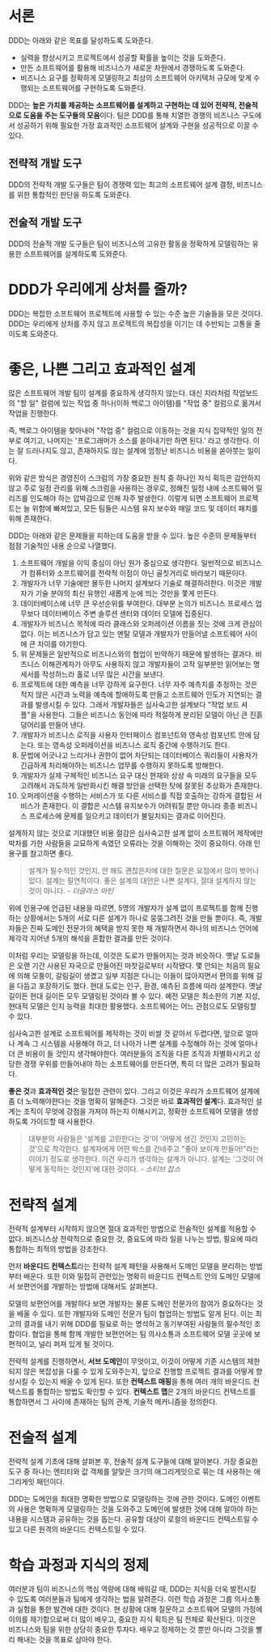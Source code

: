 ```toc
```
# 서론

DDD는 아래와 같은 목표를 달성하도록 도와준다.
- 실력을 향상시키고 프로젝트에서 성공할 확률을 높이는 것을 도와준다.
- 만든 소프트웨어를 활용해 비즈니스가 새로운 차원에서 경쟁하도록 도와준다.
- 비즈니스 요구를 정확하게 모델링하고 최상의 소프트웨어 아키텍처 규모에 맞게 수행되는 소프트웨어를 구현하도록 도와준다.

DDD는 **높은 가치를 제공하는 소프트웨어를 설계하고 구현하는 데 있어 전략적, 전술적으로 도움을 주는 도구들의 모음**이다. 팀은 DDD를 통해 치열한 경쟁의 비즈니스 구도에서 성공하기 위해 필요한 가장 효과적인 소프트웨어 설계와 구현을 성공적으로 이끌 수 있다.

## 전략적 개발 도구

DDD의 전략적 개발 도구들은 팀이 경쟁력 있는 최고의 소프트웨어 설계 결정, 비즈니스를 위한 통합적인 판단을 하도록 도와준다.

## 전술적 개발 도구

DDD의 전술적 개발 도구들은 팀이 비즈니스의 고유한 활동을 정확하게 모델링하는 유용한 소프트웨어를 설계하도록 도와준다.

# DDD가 우리에게 상처를 줄까?

DDD는 복잡한 소프트웨어 프로젝트에 사용할 수 있는 수준 높은 기술들을 모은 것이다. DDD는 우리에게 상처를 주지 않고 프로젝트의 복잡성을 이기는 데 수반되는 고통을 줄이도록 도와준다.

# 좋은, 나쁜 그리고 효과적인 설계

많은 소프트웨어 개발 팀이 설계를 중요하게 생각하지 않는다. 대신 지라처럼 작업보드의 "할 일" 컬럼에 있는 작업 중 하나(이하 백로그 아이템)를 "작업 중" 컬럼으로 옮겨서 작업을 진행한다.

즉, 백로그 아이템을 찾아내어 "작업 중" 컬럼으로 이동하는 것을 지식 집약적인 일의 전부로 여기고, 나머지는 '프로그래머가 소스를 쏟아내기만 하면 된다.' 라고 생각한다. 이는 잘 드러나지도 않고, 존재하지도 않는 설계에 엄청난 비즈니스 비용을 쏟아붓는 일이다.

위와 같은 방식은 경영진이 스크럼의 가장 중요한 원칙 중 하나인 지식 획득은 감안하지 않고 주로 일정 관리를 위해 스크럼을 사용하는 경우로, 정해진 일정 내에 소프트웨어 릴리즈를 인도해야 하는 압박감으로 인해 자주 발생한다. 이렇게 되면 소프트웨어 프로젝트는 늘 위험에 빠져있고, 모든 팀들은 시스템 유지 보수와 매일 코드 및 데이터 패치를 위해 존재한다.

DDD는 아래와 같은 문제들을 피하는데 도움을 받을 수 있다. 높은 수준의 문제들부터 점점 기술적인 내용 순으로 나열했다.

1. 소프트웨어 개발을 이익 중심이 아닌 원가 중심으로 생각한다. 일반적으로 비즈니스가 컴퓨터와 소프트웨어를 전략적 이점이 아닌 골칫거리로 바라보기 때문이다.
2. 개발자가 너무 기술에만 몰두한 나머지 설계보다 기술로 해결하려한다. 이것은 개발자가 기술 분야의 최신 유행인 새롭게 눈에 띄는 것만을 쫓게 만든다.
3. 데이터베이스에 너무 큰 우선순위를 부여한다. 대부분 논의가 비즈니스 프로세스 업무보다 데이터베이스 주변 솔루션 센터와 데이터 모델에 집중된다.
4. 개발자가 비즈니스 목적에 따라 클래스와 오퍼레이션 이름을 짓는 것에 크게 관심이 없다. 이는 비즈니스가 담고 있는 멘탈 모델과 개발자가 만들어낼 소프트웨어 사이에 큰 차이를 야기한다.
5. 위 문제들은 일반적으로 비즈니스와의 협업이 빈약하기 때문에 발생하는 결과다. 비즈니스 이해관계자가 아무도 사용하지 않고 개발자들이 고작 일부분만 읽어보는 명세서를 작성하느라 홀로 너무 많은 시간을 보낸다.
6. 프로젝트에 대한 예측을 너무 강하게 요구한다. 너무 자주 예측치를 추정하는 것은 적지 않은 시간과 노력을 예측에 할애하도록 만들고 소프트웨어 인도가 지연되는 결과를 발생시킬 수 있다. 그래서 개발자들은 심사숙고한 설계보다 "작업 보드 셔플"을 사용한다. 그들은 비즈니스 동인에 따라 적절하게 분리된 모델이 아닌 큰 진흙 덩어리를 만들어 낸다.
7. 개발자가 비즈니스 로직을 사용자 인터페이스 컴포넌트와 영속성 컴포넌트 안에 담는다. 또는 영속성 오퍼레이션을 비즈니스 로직 중간에 수행하기도 한다.
8. 문법에 어긋나고 느리거나 권한이 없어 차단되는 데이터베이스 쿼리들이 사용자가 긴급하게 처리해야하는 비즈니스 업무를 수행하지 못하도록 방해한다.
9. 개발자가 실제 구체적인 비즈니스 요구 대신 현재와 상상 속 미래의 요구들을 모두 고려해서 과도하게 일반화시킨 해결 방안을 선택한 탓에 잘못된 추상화가 존재한다.
10. 오퍼레이션을 수행하는 서비스가 또 다른 서비스를 직접 호출하는 강하게 결합된 서비스가 존재한다. 이 결합은 시스템 유지보수가 어려워질 뿐만 아니라 종종 비즈니스 프로세스에 문제를 일으키고 데이터가 불일치되는 결과로 이어진다.

설계하지 않는 것으로 기대했던 비용 절감은 심사숙고한 설계 없이 소프트웨어 제작에만 박차를 가한 사람들을 교묘하게 속였던 오류라는 것을 이해하는 것이 중요하다. 아래 인용구를 참고하면 좋다.

> 설계가 필수적인 것인지, 안 해도 괜찮은지에 대한 질문은 요점에서 많이 벗어나 있다. 설계는 필연적이다. 좋은 설계의 대안은 나쁜 설계다, 절대 설계하지 않는 것이 아니다. - *더글라스 마틴*

위에 인용구에 언급된 내용을 따르면, 5명의 개발자가 설계 없이 프로젝트를 함께 진행하는 상황에서는 5개의 서로 다른 설계가 하나로 뭉뚱그려진 것을 만들 뿐이다. 즉, 개발자들은 진짜 도메인 전문가의 혜택을 받지 못한 채 개발하면서 하나의 비즈니스 언어에 제각각 지어낸 5개의 해석을 혼합한 결과를 만든 것이다.

이처럼 우리는 모델링을 하는데, 이것은 도로가 만들어지는 것과 비슷하다. 옛날 도로들은 오랜 기간 사용된 자국으로 만들어진 마찻길로부터 시작됐다. 몇 안되는 처음의 필요에 의해 모퉁이, 갈림길이 생겼고 일부 지점은 다니는 이들이 많아지면서 편의를 위해 길을 다듬고 포장하기도 했다. 현대 도로는 인구, 환경, 예측된 흐름에 따라 설계한다. 옛날 길이든 현대 길이든 모두 모델링된 것이라 볼 수 있다. 예전 모델은 최소한의 기본 지성, 현대적 모델은 인지 능력을 최대한 활용했다. 소프트웨어는 어느 관점으로도 모델링할 수 있다.

심사숙고한 설계로 소프트웨어를 제작하는 것이 비쌀 것 같아서 두렵다면, 앞으로 얼마나 계속 그 시스템을 사용해야 하고, 더 나아가 나쁜 설계를 수정해야 하는 것에 얼마나 더 큰 비용이 들 것인지 생각해야한다. 여러분들의 조직을 다른 조직과 차별화시키고 상당한 경쟁 우위를 만들어내야 하는 소프트웨어를 만든다면, 특히 더 많은 고려가 필요하다.

**좋은 것**과 **효과적인 것**은 밀접한 관련이 있다. 그리고 이것은 우리가 소프트웨어 설계에 좀 더 노력해야한다는 것을 명확히 말해준다. 그것은 바로 **효과적인 설계**다. 효과적인 설계는 조직이 무엇에 강점을 가져야 하는지 이해시키고, 정확한 소프트웨어 모델을 생성하도록 가이드할 때 사용한다.

> 대부분의 사람들은 '설계를 고민한다는 것'이 '어떻게 생긴 것인지 고민하는 것'으로 착각한다. 설계자에게 어떤 박스를 건네주고 "좋아 보이게 만들어!"라는 이야기 정도로 생각한다. 이건 우리가 생각하는 설계가 아니다. 설계는 '그것이 어떻게 동작하는 것인지'에 대한 것이다. - *스티브 잡스*

# 전략적 설계

전략적 설계부터 시작하지 않으면 절대 효과적인 방법으로 전술적인 설계를 적용할 수 없다. 비즈니스상 전략적으로 중요한 것, 중요도에 따라 일을 나누는 방법, 필요에 따라 통합하는 최적의 방법을 강조한다.

먼저 **바운디드 컨텍스트**라는 전략적 설계 패턴을 사용해서 도메인 모델을 분리하는 방법부터 배운다. 또한 이와 밀접히 관련있는 명확히 바운디드 컨텍스트 안의 도메인 모델에서 보편언어를 개발하는 방법에 대해서도 살펴본다.

모델의 보편언어를 개발하다 보면 개발자는 물론 도메인 전문가의 참여가 중요하다는 것을 배울 수 있다. 또한 개발자와 도메인 전문가 팀이 협업하는 방법도 알게 된다. 이는 최고의 결과를 내기 위해 DDD를 필요로 하는 명석하고 동기부여된 사람들의 필수적인 조합이다. 협업을 통해 함께 개발한 보편언어는 팀 의사소통과 소프트웨어 모델 곳곳에 보편적이고, 널리 퍼져 있게 될 것이다.

전략적 설계를 진행하면서, **서브 도메인**이 무엇이고, 이것이 어떻게 기존 시스템의 제한되지 않은 복잡성을 다룰 수 있게 도와주는지, 앞으로 진행할 프로젝트 결과를 어떻게 향상시킬 수 있는지 배울 수 있게 된다. 또한 **컨텍스트 매핑**을 통해 여러 개의 바운디드 컨텍스트를 통합하는 방법도 확인할 수 있다. **컨텍스트 맵**은 2개의 바운디드 컨텍스트를 통합하면서 그 사이에 존재하는 팀의 관계, 기술적 메커니즘을 정의한다.

# 전술적 설계

전략적 설계 기초에 대해 살펴본 후, 전술적 설계 도구들에 대해 알아본다. 가장 중요한 도구 중 하나는 엔티티와 값 객체를 알맞은 크기의 애그리게잇으로 묶는 데 사용하는 애그리게잇 패턴이다.

DDD는 도메인을 최대한 명확한 방법으로 모델링하는 것에 관한 것이다. 도메인 이벤트의 사용은 명확하게 모델링하는 것을 도와주고 도메인에 발생한 것에 대해 알아야 하는 내용을 시스템과 공유하는 것을 돕는다. 공유할 대상이 로컬의 바운디드 컨텍스트일 수 있고 다른 원격의 바운디드 컨텍스트일 수 있다.

# 학습 과정과 지식의 정제

여러분과 팀이 비즈니스의 핵심 역량에 대해 배워갈 때, DDD는 지식을 더욱 발전시킬 수 있도록 여러분들과 팀에게 생각하는 법을 알려준다. 이런 학습 과정은 그룹 의사소통과 실험을 통한 발견에 대한 것이다. 현 상황에 대해 질문하고 소프트웨어 모델의 가정에 이의를 제기함으로써 더 많이 배우고, 중요한 지식 획득은 팀 전체로 확산된다. 이것은 비즈니스와 팀을 위한 상당히 중요한 투자다. 배우고 정제하는 것 뿐만 아니라 그것을 빨리 해내는 것을 목표로 삼아야 한다.
